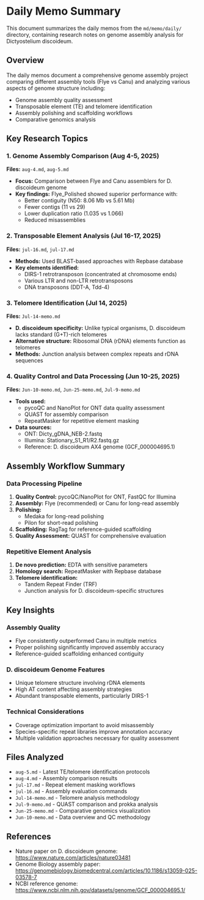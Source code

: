 # Daily Memo Summary

This document summarizes the daily memos from the `md/memo/daily/` directory, containing research notes on genome assembly analysis for Dictyostelium discoideum.

## Overview

The daily memos document a comprehensive genome assembly project comparing different assembly tools (Flye vs Canu) and analyzing various aspects of genome structure including:

- Genome assembly quality assessment
- Transposable element (TE) and telomere identification
- Assembly polishing and scaffolding workflows
- Comparative genomics analysis

## Key Research Topics

### 1. Genome Assembly Comparison (Aug 4-5, 2025)
**Files:** `aug-4.md`, `aug-5.md`

- **Focus:** Comparison between Flye and Canu assemblers for D. discoideum genome
- **Key findings:** Flye_Polished showed superior performance with:
  - Better contiguity (N50: 8.06 Mb vs 5.61 Mb)
  - Fewer contigs (11 vs 29)
  - Lower duplication ratio (1.035 vs 1.066)
  - Reduced misassemblies

### 2. Transposable Element Analysis (Jul 16-17, 2025)
**Files:** `jul-16.md`, `jul-17.md`

- **Methods:** Used BLAST-based approaches with Repbase database
- **Key elements identified:**
  - DIRS-1 retrotransposon (concentrated at chromosome ends)
  - Various LTR and non-LTR retrotransposons
  - DNA transposons (DDT-A, Tdd-4)

### 3. Telomere Identification (Jul 14, 2025)
**Files:** `Jul-14-memo.md`

- **D. discoideum specificity:** Unlike typical organisms, D. discoideum lacks standard (G+T)-rich telomeres
- **Alternative structure:** Ribosomal DNA (rDNA) elements function as telomeres
- **Methods:** Junction analysis between complex repeats and rDNA sequences

### 4. Quality Control and Data Processing (Jun 10-25, 2025)
**Files:** `Jun-10-memo.md`, `Jun-25-memo.md`, `Jul-9-memo.md`

- **Tools used:**
  - pycoQC and NanoPlot for ONT data quality assessment
  - QUAST for assembly comparison
  - RepeatMasker for repetitive element masking
- **Data sources:**
  - ONT: Dicty_gDNA_NEB-2.fastq
  - Illumina: Stationary_S1_R1/R2.fastq.gz
  - Reference: D. discoideum AX4 genome (GCF_000004695.1)

## Assembly Workflow Summary

### Data Processing Pipeline
1. **Quality Control:** pycoQC/NanoPlot for ONT, FastQC for Illumina
2. **Assembly:** Flye (recommended) or Canu for long-read assembly
3. **Polishing:** 
   - Medaka for long-read polishing
   - Pilon for short-read polishing
4. **Scaffolding:** RagTag for reference-guided scaffolding
5. **Quality Assessment:** QUAST for comprehensive evaluation

### Repetitive Element Analysis
1. **De novo prediction:** EDTA with sensitive parameters
2. **Homology search:** RepeatMasker with Repbase database
3. **Telomere identification:** 
   - Tandem Repeat Finder (TRF)
   - Junction analysis for D. discoideum-specific structures

## Key Insights

### Assembly Quality
- Flye consistently outperformed Canu in multiple metrics
- Proper polishing significantly improved assembly accuracy
- Reference-guided scaffolding enhanced contiguity

### D. discoideum Genome Features
- Unique telomere structure involving rDNA elements
- High AT content affecting assembly strategies
- Abundant transposable elements, particularly DIRS-1

### Technical Considerations
- Coverage optimization important to avoid misassembly
- Species-specific repeat libraries improve annotation accuracy
- Multiple validation approaches necessary for quality assessment

## Files Analyzed
- `aug-5.md` - Latest TE/telomere identification protocols
- `aug-4.md` - Assembly comparison results
- `jul-17.md` - Repeat element masking workflows
- `jul-16.md` - Assembly evaluation commands
- `Jul-14-memo.md` - Telomere analysis methodology
- `Jul-9-memo.md` - QUAST comparison and prokka analysis
- `Jun-25-memo.md` - Comparative genomics visualization
- `Jun-10-memo.md` - Data overview and QC methodology

## References
- Nature paper on D. discoideum genome: https://www.nature.com/articles/nature03481
- Genome Biology assembly paper: https://genomebiology.biomedcentral.com/articles/10.1186/s13059-025-03578-7
- NCBI reference genome: https://www.ncbi.nlm.nih.gov/datasets/genome/GCF_000004695.1/
